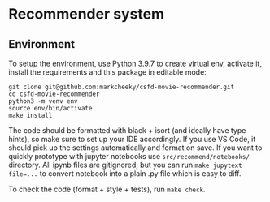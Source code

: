 # Recommender system

## Environment

To setup the environment, use Python 3.9.7 to create virtual env, activate it,
install the requirements and this package in editable mode:

```
git clone git@github.com:markcheeky/csfd-movie-recommender.git 
cd csfd-movie-recommender
python3 -m venv env
source env/bin/activate
make install
```

The code should be formatted with black + isort (and ideally have type hints),
so make sure to set up your IDE accordingly. If you use VS Code, it should
pick up the settings automatically and format on save. If you want to quickly
prototype with jupyter notebooks use `src/recommend/notebooks/` directory.
All ipynb files are gitignored, but you can run `make jupytext file=...`
to convert notebook into a plain .py file which is easy to diff.

To check the code (format + style + tests), run `make check`.
